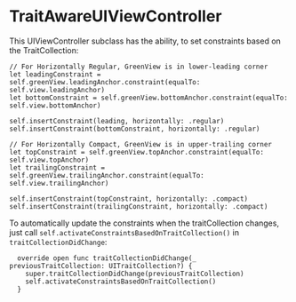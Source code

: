 # TraitAwareUIViewController

This UIViewController subclass has the ability, to set constraints based on the TraitCollection:

```
// For Horizontally Regular, GreenView is in lower-leading corner
let leadingConstraint = self.greenView.leadingAnchor.constraint(equalTo: self.view.leadingAnchor)
let bottomConstraint = self.greenView.bottomAnchor.constraint(equalTo: self.view.bottomAnchor)

self.insertConstraint(leading, horizontally: .regular)
self.insertConstraint(bottomConstraint, horizontally: .regular)

// For Horizontally Compact, GreenView is in upper-trailing corner
let topConstraint = self.greenView.topAnchor.constraint(equalTo: self.view.topAnchor)
let trailingConstraint = self.greenView.trailingAnchor.constraint(equalTo: self.view.trailingAnchor)

self.insertConstraint(topConstraint, horizontally: .compact)
self.insertConstraint(trailingConstraint, horizontally: .compact)
```

To automatically update the constraints when the traitCollection changes, just call
`self.activateConstraintsBasedOnTraitCollection()` in `traitCollectionDidChange`:

```
  override open func traitCollectionDidChange(_ previousTraitCollection: UITraitCollection?) {
    super.traitCollectionDidChange(previousTraitCollection)
    self.activateConstraintsBasedOnTraitCollection()
  }
```
